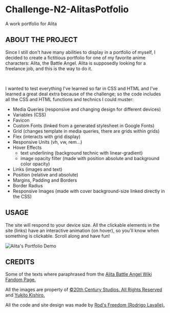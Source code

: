 # **Challenge-N2-AlitasPotfolio**
A work portfolio for Alita

## **ABOUT THE PROJECT**

Since I still don't have many abilities to display in a portfolio of myself, I decided to create a fictitious portfolio for one of my favorite anime characters: Alita, the Battle Angel.
Alita is supposedly looking for a freelance job, and this is the way to do it.

</br>

I wanted to test everything I've learned so far in CSS and HTML and I've learned a great deal extra because of the challenge; so the code includes all the CSS and HTML functions and technics I could muster:

* Media Queries (responsive and changing design for different devices)
* Variables (CSS)
* Favicon
* Custom Fonts (linked from a generated stylesheet in Google Fonts)
* Grid (changes template in media queries, there are grids within grids)
* Flex (interacts with grid display)
* Responsive Units (vh, vw, rem...)
* Hover Effects
    * text underlining (background technic with linear-gradient)
    * image opacity filter (made with position absolute and background color opacity)
* Links (images and text)
* Position (relative and absolute)
* Margins, Padding and Borders
* Border Radius
* Responsive Images (made with cover background-size linked directly in the CSS)

## **USAGE**

The site will respond to your device size. All the clickable elements in the site (links) have an interactive animation (on hover), so you'll know when something is clickable. Scroll along and have fun!

![Alita's Portfolio Demo](./Assets/GIFs/AlitasPortfolio.GIF)

## **CREDITS**

Some of the texts where paraphrased from the [Alita Battle Angel Wiki Fandom Page.](https://battleangel.fandom.com/wiki/Alita)

All the images are property of [©20th Century Studios. All Rights Reserved](https://family.20thcenturystudios.com/movies/alita-battle-angel) and [Yukito Kishiro.](http://jajatom.moo.jp/index02.html)

All the code and site design was made by [Rod's Freedom (Rodrigo Lavalle).](https://github.com/Rod-Freedom)